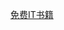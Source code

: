<!--
 * @Author: wangyunbo
 * @Date: 2021-12-14 17:26:56
 * @LastEditors: wangyunbo
 * @LastEditTime: 2021-12-14 17:26:57
 * @FilePath: \dayByday\free_book_site.md
 * @Description: file content
-->
[免费IT书籍](https://www.programming-book.com/software/)